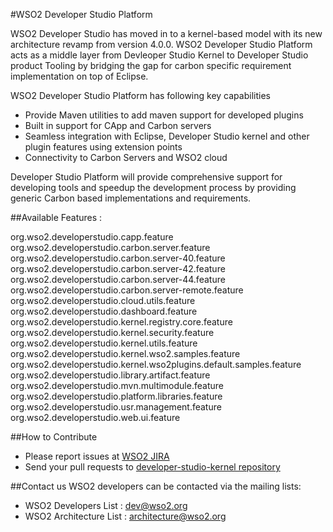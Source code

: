 #WSO2 Developer Studio Platform

WSO2 Developer Studio has moved in to a kernel-based model with its new architecture revamp from version 4.0.0. WSO2 Developer Studio Platform acts as a middle layer from Devleoper Studio Kernel to Developer Studio product Tooling by bridging the gap for carbon specific requirement implementation on top of Eclipse.

WSO2 Developer Studio Platform has following key capabilities 

- Provide Maven utilities to add maven support for developed plugins 
- Built in support for CApp and Carbon servers 
- Seamless integration with Eclipse, Developer Studio kernel and other plugin features using extension points 
- Connectivity to Carbon Servers and WSO2 cloud

Developer Studio Platform will provide comprehensive support for developing tools and speedup the development process by providing generic Carbon based implementations and requirements.

##Available Features :

org.wso2.developerstudio.capp.feature
org.wso2.developerstudio.carbon.server.feature
org.wso2.developerstudio.carbon.server-40.feature
org.wso2.developerstudio.carbon.server-42.feature
org.wso2.developerstudio.carbon.server-44.feature
org.wso2.developerstudio.carbon.server-remote.feature
org.wso2.developerstudio.cloud.utils.feature
org.wso2.developerstudio.dashboard.feature
org.wso2.developerstudio.kernel.registry.core.feature
org.wso2.developerstudio.kernel.security.feature
org.wso2.developerstudio.kernel.utils.feature
org.wso2.developerstudio.kernel.wso2.samples.feature
org.wso2.developerstudio.kernel.wso2plugins.default.samples.feature
org.wso2.developerstudio.library.artifact.feature
org.wso2.developerstudio.mvn.multimodule.feature
org.wso2.developerstudio.platform.libraries.feature
org.wso2.developerstudio.usr.management.feature
org.wso2.developerstudio.web.ui.feature


##How to Contribute
* Please report issues at [WSO2 JIRA](https://wso2.org/jira/browse/TOOLS)
* Send your pull requests to [developer-studio-kernel repository](https://github.com/wso2/developer-studio/tree/master)

##Contact us
WSO2 developers can be contacted via the mailing lists:
* WSO2 Developers List : dev@wso2.org
* WSO2 Architecture List : architecture@wso2.org
